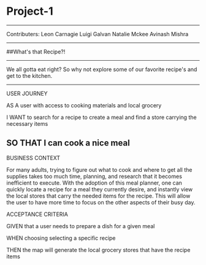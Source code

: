 # Project-1
---
Contributers:
Leon Carnagie 
Luigi Galvan
Natalie Mckee
Avinash Mishra 

---

##What's that Recipe?!

---

We all gotta eat right? So why not explore some of our favorite recipe's and get to the kitchen. 

---

USER JOURNEY
 
AS A user with access to cooking materials and local grocery

I WANT to search for a recipe to create a meal and find a store carrying the necessary items

SO THAT I can cook a nice meal 
---

BUSINESS CONTEXT

For many adults, trying to figure out what to cook and where to get all the supplies takes too much time, planning, and research that it becomes inefficient to execute. With the adoption of this meal planner, one can quickly locate a recipe for a meal they currently desire, and instantly view the local stores that carry the needed items for the recipe. This will allow the user to have more time to focus on the other aspects of their busy day. 


ACCEPTANCE CRITERIA

GIVEN that a user needs to prepare a dish for a given meal

WHEN choosing selecting a specific recipe

THEN the map will generate the local grocery stores that have the recipe items 